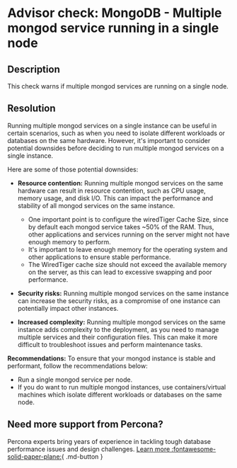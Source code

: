# Advisor check: MongoDB - Multiple mongod service running in a single node

## Description
This check warns if multiple mongod services are running on a single node.

## Resolution

Running multiple mongod services on a single instance can be useful in certain scenarios, such as when you need to isolate different workloads or databases on the same hardware. However, it's important to consider potential downsides before deciding to run multiple mongod services on a single instance.

Here are some of those potential downsides:

- **Resource contention:** Running multiple mongod services on the same hardware can result in resource contention, such as CPU usage, memory usage, and disk I/O. This can impact the performance and stability of all mongod services on the same instance.
  - One important point is to configure the wiredTiger Cache Size, since by default each mongod service takes ~50% of the RAM. Thus, other applications and services running on the server might not have enough memory to perform.
  - It's important to leave enough memory for the operating system and other applications to ensure stable performance.
  - The WiredTiger cache size should not exceed the available memory on the server, as this can lead to excessive swapping and poor performance.

- **Security risks:** Running multiple mongod services on the same instance can increase the security risks, as a compromise of one instance can potentially impact other instances.

- **Increased complexity:** Running multiple mongod services on the same instance adds complexity to the deployment, as you need to manage multiple services and their configuration files. This can make it more difficult to troubleshoot issues and perform maintenance tasks.

**Recommendations:**
To ensure that your mongod instance is stable and performant, follow the recommendations below:
- Run a single mongod service per node.
- If you do want to run multiple mongod instances, use containers/virtual machines which isolate different workloads or databases on the same node.

## Need more support from Percona?

Percona experts bring years of experience in tackling tough database performance issues and design challenges.
[Learn more :fontawesome-solid-paper-plane:](https://per.co.na/subscribe){ .md-button }

